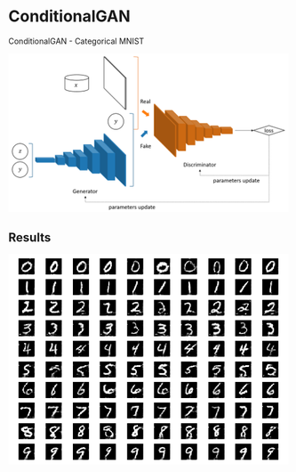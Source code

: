 # ConditionalGAN

ConditionalGAN - Categorical MNIST

<p align="center">
  <img src="cgan.png">
</p>

## Results

<p align="center">
  <img src="cgan_mnist.png">
</p>
